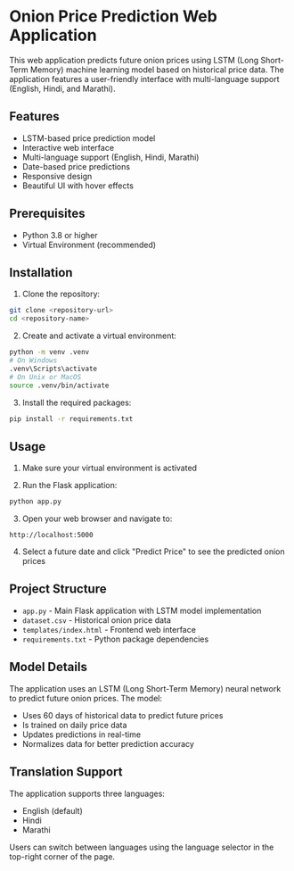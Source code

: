 # Onion Price Prediction Web Application

This web application predicts future onion prices using LSTM (Long Short-Term Memory) machine learning model based on historical price data. The application features a user-friendly interface with multi-language support (English, Hindi, and Marathi).

## Features

- LSTM-based price prediction model
- Interactive web interface
- Multi-language support (English, Hindi, Marathi)
- Date-based price predictions
- Responsive design
- Beautiful UI with hover effects

## Prerequisites

- Python 3.8 or higher
- Virtual Environment (recommended)

## Installation

1. Clone the repository:
```bash
git clone <repository-url>
cd <repository-name>
```

2. Create and activate a virtual environment:
```bash
python -m venv .venv
# On Windows
.venv\Scripts\activate
# On Unix or MacOS
source .venv/bin/activate
```

3. Install the required packages:
```bash
pip install -r requirements.txt
```

## Usage

1. Make sure your virtual environment is activated

2. Run the Flask application:
```bash
python app.py
```

3. Open your web browser and navigate to:
```
http://localhost:5000
```

4. Select a future date and click "Predict Price" to see the predicted onion prices

## Project Structure

- `app.py` - Main Flask application with LSTM model implementation
- `dataset.csv` - Historical onion price data
- `templates/index.html` - Frontend web interface
- `requirements.txt` - Python package dependencies

## Model Details

The application uses an LSTM (Long Short-Term Memory) neural network to predict future onion prices. The model:
- Uses 60 days of historical data to predict future prices
- Is trained on daily price data
- Updates predictions in real-time
- Normalizes data for better prediction accuracy

## Translation Support

The application supports three languages:
- English (default)
- Hindi
- Marathi

Users can switch between languages using the language selector in the top-right corner of the page. 

